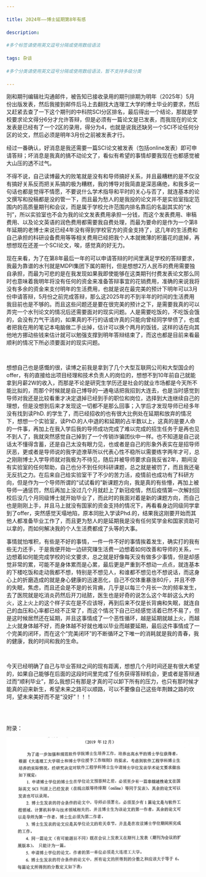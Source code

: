 ```yaml
---

title: 2024年——博士延期第8年有感
 
description: 

#多个标签请使用英文逗号分隔或使用数组语法

tags: 杂谈

#多个分类请使用英文逗号分隔或使用数组语法，暂不支持多级分类

---
```




刚和期刊编辑社沟通邮件，被告知已接收录用的期刊排期为明年（2025年）5月份出版发表，然后我接到邮件后马上去翻找大连理工大学的博士毕业的要求，然后又赶紧去查了一下这个期刊的中科院SCI分区排名，最后得出一个结论，那就是学校要求论文得分6分才允许答辩，但是必须有一篇论文是已发表，而我现在的论文发表是已经有了一个2区的录用，得分为4，也就是说我还缺另一个SCI不论任何分区的论文，然后必须是明年3月份之前被发表才行。



经过一番确认，好消息是我还需要一篇SCI论文被发表（包括online发表）即可申请答辩；坏消息是我真的搞不动论文了，看似有希望的事情却要我现在也都感觉被大山压的透不过气。



不得不说，自己读博最大的败笔就是没有和导师搞好关系，并且最糟糕的是不仅没有搞好关系反而把关系搞的极为糟糕，我的博导对我简直是深恶痛绝，和我多说一句话也都是觉得不情愿，不要说什么学术指导和平时的关心与否了，就连基本的论文撰写和投稿都是没的管一下，而且最为愁人的是我投的论文并不是实验室指定范围内的高质量期刊和会议，而是属于学校允许范围内排名靠后的名副其实的“水刊”，所以实验室也不会为我的论文发表费用承担一分钱，而这个发表费用、审稿费用、以及论文英语的润色费用都需要我自费处理，而最为要命的是作为一个第8年延期的老博士来说已经4年没有得到学校官方的资金支持了，这几年的生活费和自己承担的科研设备费用等等相关费用已经把我个人本就微薄的积蓄花的底掉，再想想现在还差一个SCI论文，唉，感觉真的好无力。



现在来看，为了在第8年最后一年的可以申请答辩的时间里满足学校的答辩要求，我最为靠谱的水刊就是MDPI集团下属的期刊，但是想想2万人民币的费用需要独自承担，而最为可悲的是在我发现如果我即使能够在这类期刊付费发表论文那么同时也意味着我明年将没有任何的资金来准备答辩事宜的花销费用，准确的来说我将没有多余的资金来支付明年的生活费用，也就是说在最完美的预计下明年可以3月份申请答辩，5月份之前完成答辩，那么这2025年的不到半年的时间的生活费用我目前也是不够的。而且这些问题还是要在很完美的预计之下，是需要我真的可以弄完一个水刊论文的情况后还需要面对的现实问题。人是需要吃饭的，不吃饭会饿的，会没有力气干活的，如果真的不行的话或许真的只能向曾经同学举债了，也或者把我在用的笔记本电脑做二手出掉，估计可以换个两月的饭钱，这样的话在向其他地方挪动些钱来估计就可以勉强支撑到明年答辩结束了，而这也都是目前来看最顺利的情况下所必须要面对的现实问题。



<br/>

想想自己也是感慨的很，读博之前我是拿到了几个大型互联网公司和大型国企的offer，有的直接给出项目经理和技术负责人的岗位的，想想不到10年前自己就能拿到月薪2W的收入，而那是不论是研究生学历还是社会的就业市场都是今天所不能比拟的，而那个时候就是自己博导的一通电话把我招到大连去，也是当时感觉到导师对我还是比较看重才决定退掉已经到手的职位和岗位，选择到大连继续自己的理想，但是没想到后来才发现这一切都不是那么回事；入学后才发现导师已经多年没有找到读PhD. 的学生了，而已经招收的也有很大比例处在延期和放弃的情况下，想想一个实验室，读PhD.的人中退的和延期的占半数以上，这真的是要人命的一件事，再加上在我入学后我的导师成功完成了难以完成的招生任务于是再也见不到人了，我就突然感觉自己掉到了一个传销诈骗团伙中一样。也不知道是自己说话太不懂得含蓄，还是自己太没有眼力见，也或者是自己的形象外表实在是招导师厌恶，更或者是导师说的我字迹潦草所以代表心性不稳所以需要练字两年才可，总之刚刚博士入学导师就对我极为不待见，随后并被导师要求自我反省2年，期间没有实验室的任何帮助，自己也分不到任何科研课题，总之就是被罚了，而且我还毫无反抗之力。在后来自己给实验室干了不少的苦力活，疫情前也成功有了科研方向，但是作为一个导师所谓的“试试看的”新课题方向，我是真的有些懵，再加上被导师一通惩罚，然后再加上没过几个月就赶上了新冠疫情，然后疫情第一次解封回校后没几个月同级博士就开始毕业了，而此时的我面对着是新的课题方向，而自己也是刚刚上手，并且马上就没有国家的资金支持的情况下，再看看身边同级同学拿到了offer，突然感觉天塌地陷，原本同批入学读Phd.的，结果我这刚要开始而其他人都准备毕业工作了，而且更为愁人的是延期我是没有任何奖学金和国家资助可以拿的，而如何解决我的个人生活费都成了头等的大事。



事情就怕堆积，有些是不好的事情，一件一件不好的事情挨着发生，确实打的我有些无力还手，于是我便开始一边研究赚生活费一边想着如何改善和导师的关系，一边想着如何能完成学校的论文要求，总之就是好像每天没有做多少事情，但是却感觉非常的累，可能不是身体累而是心累，最后更是严重到不想动一点点，就连基本的下楼吃饭和走动我都不想，特别是不想见人，和谁都不想见也不想说话，而这身心上的折磨造成的就是身心健康的迅速恶化，自己不仅体重暴涨80斤，并且不停的失眠，焦虑，而且还会是不是的长背痈，几乎是以每三个月长一次的频率发生，去了医院就是吃消炎药然后开刀祛脓，医生也是好奇的说怎么这个年龄这么大的火，这上火上的这个样子实在是不应该呀，再到后来不仅是长背痈和失眠，就连自己的血压和心率都已经不正常了，而这个情况下自己已经感觉活着已然不易了，但是这时候居然还在延期，并且这事情成了一个恶性循环，越是延期就越上火，而越上火就身体越不好，而身体越不好就也难以毕业而越要延期，最后这件事情成了一个完美的闭环，而在这个“完美闭环”的不断循环之下唯一的消耗就是我的青春，我的健康，我的时间和我的生命。



<br/>

今天已经明确了自己与毕业答辩之间的现有距离，想想几个月时间还是有很大希望的，如果自己能够在后面的这段时间里完成了任务获得答辩机会，更或者是答辩通过而“顺利毕业”，那么我想只有那是才真的可以卸下所有的压力，也只有那时候才能真的迎来新生，希望未来之路可以顺路，可以不要像自己这些年荆棘之路的坎坷，望未来美好而不是“没好”！！！



<br/>

<br/>







附录：

![image-20241005135351627](./2024_10_5_1_博士延期第8年.assets/image-20241005135351627.png)